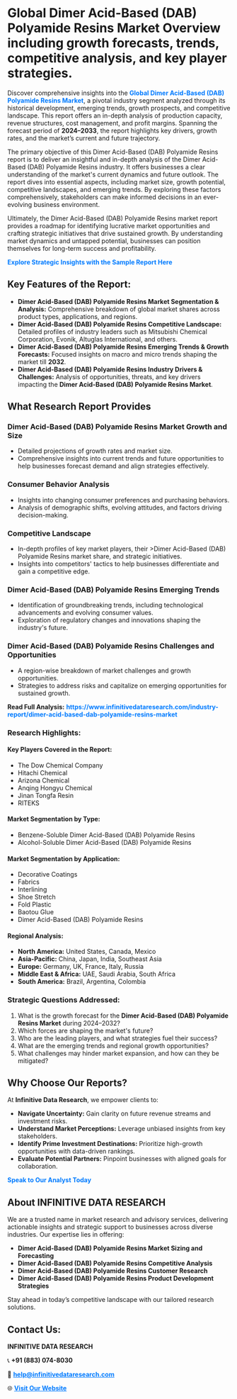 <h1>Global Dimer Acid-Based (DAB) Polyamide Resins Market Overview including growth forecasts, trends, competitive analysis, and key player strategies.</h1>
<p>
Discover comprehensive insights into the 
<a href="https://www.infinitivedataresearch.com/industry-report/dimer-acid-based-dab-polyamide-resins-market" rel="dofollow" style="color: #007BFF; text-decoration: none;"><strong>Global Dimer Acid-Based (DAB) Polyamide Resins Market</strong></a>, a pivotal industry segment analyzed through its historical development, emerging trends, growth prospects, and competitive landscape. This report offers an in-depth analysis of production capacity, revenue structures, cost management, and profit margins. Spanning the forecast period of <strong>2024–2033</strong>, the report highlights key drivers, growth rates, and the market’s current and future trajectory.
</p>
<p>
The primary objective of this Dimer Acid-Based (DAB) Polyamide Resins report is to deliver an insightful and in-depth analysis of the Dimer Acid-Based (DAB) Polyamide Resins industry. It offers businesses a clear understanding of the market's current dynamics and future outlook. The report dives into essential aspects, including market size, growth potential, competitive landscapes, and emerging trends. By exploring these factors comprehensively, stakeholders can make informed decisions in an ever-evolving business environment.
</p>
<p>
Ultimately, the Dimer Acid-Based (DAB) Polyamide Resins market report provides a roadmap for identifying lucrative market opportunities and crafting strategic initiatives that drive sustained growth. By understanding market dynamics and untapped potential, businesses can position themselves for long-term success and profitability.
</p>
<p>
<a href="https://www.infinitivedataresearch.com/request-sample/reportId=103809" style="color: #007BFF; text-decoration: none;"><strong>Explore Strategic Insights with the Sample Report Here</strong></a>
</p>

<h2>Key Features of the Report:</h2>
<ul>
<li><strong>Dimer Acid-Based (DAB) Polyamide Resins Market Segmentation & Analysis:</strong> Comprehensive breakdown of global market shares across product types, applications, and regions.</li>
<li><strong>Dimer Acid-Based (DAB) Polyamide Resins Competitive Landscape:</strong> Detailed profiles of industry leaders such as Mitsubishi Chemical Corporation, Evonik, Altuglas International, and others.</li>
<li><strong>Dimer Acid-Based (DAB) Polyamide Resins Emerging Trends & Growth Forecasts:</strong> Focused insights on macro and micro trends shaping the market till <strong>2032</strong>.</li>
<li><strong>Dimer Acid-Based (DAB) Polyamide Resins Industry Drivers & Challenges:</strong> Analysis of opportunities, threats, and key drivers impacting the <strong>Dimer Acid-Based (DAB) Polyamide Resins Market</strong>.</li>
</ul>

<h2>What Research Report Provides</h2>
<h3>Dimer Acid-Based (DAB) Polyamide Resins Market Growth and Size</h3>
<ul>
<li>Detailed projections of growth rates and market size.</li>
<li>Comprehensive insights into current trends and future opportunities to help businesses forecast demand and align strategies effectively.</li>
</ul>

<h3>Consumer Behavior Analysis</h3>
<ul>
<li>Insights into changing consumer preferences and purchasing behaviors.</li>
<li>Analysis of demographic shifts, evolving attitudes, and factors driving decision-making.</li>
</ul>

<h3>Competitive Landscape</h3>
<ul>
<li>In-depth profiles of key market players, their >Dimer Acid-Based (DAB) Polyamide Resins market share, and strategic initiatives.</li>
<li>Insights into competitors' tactics to help businesses differentiate and gain a competitive edge.</li>
</ul>

<h3>Dimer Acid-Based (DAB) Polyamide Resins Emerging Trends</h3>
<ul>
<li>Identification of groundbreaking trends, including technological advancements and evolving consumer values.</li>
<li>Exploration of regulatory changes and innovations shaping the industry's future.</li>
</ul>

<h3>Dimer Acid-Based (DAB) Polyamide Resins Challenges and Opportunities</h3>
<ul>
<li>A region-wise breakdown of market challenges and growth opportunities.</li>
<li>Strategies to address risks and capitalize on emerging opportunities for sustained growth.</li>
</ul>
<p><strong>Read Full Analysis:</strong> <a href="https://www.infinitivedataresearch.com/industry-report/dimer-acid-based-dab-polyamide-resins-market" rel="dofollow" style="color: #007BFF; text-decoration: none;"><strong>https://www.infinitivedataresearch.com/industry-report/dimer-acid-based-dab-polyamide-resins-market</strong></a></p>
<h3>Research Highlights:</h3>
<h4>Key Players Covered in the Report:</h4>
<ul><li>The Dow Chemical Company</li><li>Hitachi Chemical</li><li>Arizona Chemical</li><li>Anqing Hongyu Chemical</li><li>Jinan Tongfa Resin</li><li>RITEKS</li></ul>
<h4>Market Segmentation by Type:</h4>
<ul><li>Benzene-Soluble Dimer Acid-Based (DAB) Polyamide Resins</li><li>Alcohol-Soluble Dimer Acid-Based (DAB) Polyamide Resins</li></ul>
<h4>Market Segmentation by Application:</h4>
<ul><li>Decorative Coatings</li><li>Fabrics</li><li>Interlining</li><li>Shoe Stretch</li><li>Fold Plastic</li><li>Baotou Glue</li><li>Dimer Acid-Based (DAB) Polyamide Resins</li></ul>

<h4>Regional Analysis:</h4>
<ul>
<li><strong>North America:</strong> United States, Canada, Mexico</li>
<li><strong>Asia-Pacific:</strong> China, Japan, India, Southeast Asia</li>
<li><strong>Europe:</strong> Germany, UK, France, Italy, Russia</li>
<li><strong>Middle East & Africa:</strong> UAE, Saudi Arabia, South Africa</li>
<li><strong>South America:</strong> Brazil, Argentina, Colombia</li>
</ul>

<h3>Strategic Questions Addressed:</h3>
<ol>
<li>What is the growth forecast for the <strong>Dimer Acid-Based (DAB) Polyamide Resins Market</strong> during 2024–2032?</li>
<li>Which forces are shaping the market's future?</li>
<li>Who are the leading players, and what strategies fuel their success?</li>
<li>What are the emerging trends and regional growth opportunities?</li>
<li>What challenges may hinder market expansion, and how can they be mitigated?</li>
</ol>

<h2>Why Choose Our Reports?</h2>
<p>At <strong>Infinitive Data Research</strong>, we empower clients to:</p>
<ul>
<li><strong>Navigate Uncertainty:</strong> Gain clarity on future revenue streams and investment risks.</li>
<li><strong>Understand Market Perceptions:</strong> Leverage unbiased insights from key stakeholders.</li>
<li><strong>Identify Prime Investment Destinations:</strong> Prioritize high-growth opportunities with data-driven rankings.</li>
<li><strong>Evaluate Potential Partners:</strong> Pinpoint businesses with aligned goals for collaboration.</li>
</ul>
<p><a href="https://www.infinitivedataresearch.com/industry-report/dimer-acid-based-dab-polyamide-resins-market" rel="dofollow" style="color: #007BFF; text-decoration: none;"><strong>Speak to Our Analyst Today</strong></a></p>

<h2>About INFINITIVE DATA RESEARCH</h2>
<p>We are a trusted name in market research and advisory services, delivering actionable insights and strategic support to businesses across diverse industries. Our expertise lies in offering:</p>
<ul>
<li><strong>Dimer Acid-Based (DAB) Polyamide Resins Market Sizing and Forecasting</strong></li>
<li><strong>Dimer Acid-Based (DAB) Polyamide Resins Competitive Analysis</strong></li>
<li><strong>Dimer Acid-Based (DAB) Polyamide Resins Customer Research</strong></li>
<li><strong>Dimer Acid-Based (DAB) Polyamide Resins Product Development Strategies</strong></li>
</ul>
<p>Stay ahead in today’s competitive landscape with our tailored research solutions.</p>

<h2>Contact Us:</h2>
<p><strong>INFINITIVE DATA RESEARCH</strong></p>
<p>📞 <strong>+91 (883) 074-8030</strong></p>
<p>📧 <strong><a href="mailto:help@infinitivedataresearch.com" style="color: #007BFF;">help@infinitivedataresearch.com</a></strong></p>
<p>🌐 <strong><a href="https://www.infinitivedataresearch.com" rel="dofollow" style="color: #007BFF;">Visit Our Website</a></strong></p>